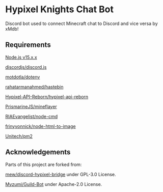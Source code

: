 # Hypixel Knights Chat Bot
Discord bot used to connect Minecraft chat to Discord and vice versa by xMdb!

## Requirements
[Node.js v15.x.x](https://nodejs.org/en/)

[discordjs/discord.js](https://github.com/discordjs/discord.js)

[motdotla/dotenv](https://github.com/motdotla/dotenv)

[rahatarmanahmed/hastebin](https://github.com/rahatarmanahmed/hastebin)

[Hypixel-API-Reborn/hypixel-api-reborn](https://github.com/Hypixel-API-Reborn/hypixel-api-reborn)

[PrismarineJS/mineflayer](https://github.com/PrismarineJS/mineflayer)

[RIAEvangelist/node-cmd](https://github.com/RIAEvangelist/node-cmd)

[frinyvonnick/node-html-to-image](https://github.com/frinyvonnick/node-html-to-image)

[Unitech/pm2](https://github.com/Unitech/pm2)

## Acknowledgements
Parts of this project are forked from:

[mew/discord-hypixel-bridge](https://github.com/mew/discord-hypixel-bridge) under GPL-3.0 License.

[Myzumi/Guild-Bot](https://github.com/Myzumi/Guild-Bot) under Apache-2.0 License.
